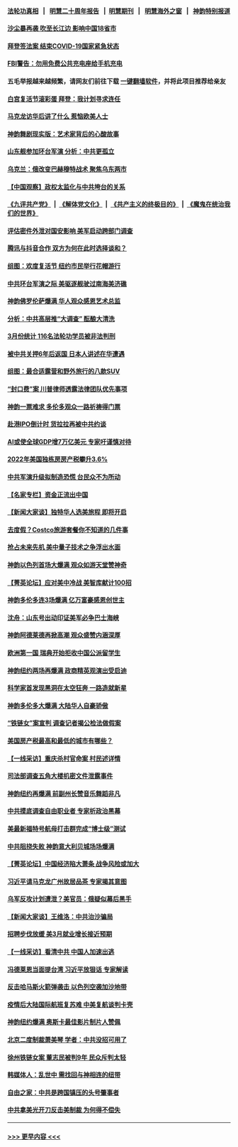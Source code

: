 #### [法轮功真相](https://github.com/gfw-breaker/truth/blob/master/README.md?t=0) &nbsp;&nbsp;|&nbsp;&nbsp; [明慧二十周年报告](https://github.com/gfw-breaker/mh-reports/blob/master/README.md?t=0) &nbsp;&nbsp;|&nbsp;&nbsp;[明慧期刊](https://github.com/gfw-breaker/mh-qikan) &nbsp;&nbsp;|&nbsp;&nbsp; [明慧海外之窗](https://github.com/gfw-breaker/mh-news/blob/master/README.md?t=0) &nbsp;&nbsp;|&nbsp;&nbsp; [神韵特别报道](https://github.com/gfw-breaker/mh-news/blob/master/shenyun.md?t=0)
#### [沙尘暴再袭 吹至长江边 影响中国18省市](../pages/nf4514/n13970109.md?t=04111843) 
#### [拜登签法案 结束COVID-19国家紧急状态](../pages/nf4514/n13970104.md?t=04111843) 
#### [FBI警告：勿用免费公共充电座给手机充电](../pages/nf4514/n13969957.md?t=04111843) 
#### 五毛举报越来越频繁，请网友们前往下载 [一键翻墙软件](https://github.com/gfw-breaker/ssr-accounts)，并将此项目推荐给亲友
#### [白宫复活节滚彩蛋 拜登：我计划寻求连任](../pages/nf4514/n13969888.md?t=04111843) 
#### [马克龙访华后讲了什么 惹恼欧美人士](../pages/nf4514/n13969877.md?t=04111843) 
#### [神韵舞剧现实版：艺术家背后的心酸故事](../pages/nf4514/n13968343.md?t=04111843) 
#### [山东舰参加环台军演 分析：中共更孤立](../pages/nf4514/n13969834.md?t=04111843) 
#### [乌克兰：俄改变巴赫穆特战术 聚焦乌东两市](../pages/nf4514/n13969705.md?t=04111843) 
#### [【中国观察】政权太监化与中共垮台的关系](../pages/nf4514/n13969691.md?t=04111843) 
#### [《九评共产党》](https://github.com/begood0513/9ping.md/blob/master/README.md) &nbsp;|&nbsp; [《解体党文化》](../../../../jtdwh.md/blob/master/README.md)  &nbsp;|&nbsp; [《共产主义的终极目的》](../../../../gczydzjmd.md/blob/master/README.md) &nbsp;|&nbsp; [《魔鬼在统治我们的世界》](../../../../mgztzwmdsj.md/blob/master/README.md) 
#### [评估密件外泄对国安影响 美军启动跨部门调查](../pages/nf4514/n13969352.md?t=04111843) 
#### [腾讯与抖音合作 双方为何在此时选择谈和？](../pages/nf4514/n13969457.md?t=04111843) 
#### [组图：欢度复活节 纽约市民举行花帽游行](../pages/nf4514/n13969117.md?t=04111843) 
#### [中共环台军演之际 美驱逐舰驶过南海美济礁](../pages/nf4514/n13969324.md?t=04111843) 
#### [神韵佛罗伦萨爆满 华人观众感恩艺术总监](../pages/nf4514/n13969447.md?t=04111843) 
#### [分析：中共高层推“大调查” 酝酿大清洗](../pages/nf4514/n13969255.md?t=04111843) 
#### [3月份统计 116名法轮功学员被非法判刑](../pages/nf4514/n13967624.md?t=04111843) 
#### [被中共关押6年后返国 日本人讲述在华遭遇](../pages/nf4514/n13969163.md?t=04111843) 
#### [组图：最合适露营和野外旅行的八款SUV](../pages/nf4514/n13965255.md?t=04111843) 
#### [“封口费”案 川普律师透露法律团队优先事项](../pages/nf4514/n13969111.md?t=04111843) 
#### [神韵一票难求 多伦多观众一路祈祷得门票](../pages/nf4514/n13969317.md?t=04111843) 
#### [赴港IPO倒计时 货拉拉再被中共约谈](../pages/nf4514/n13968862.md?t=04111843) 
#### [AI或使全球GDP增7万亿美元 专家吁谨慎对待](../pages/nf4514/n13968459.md?t=04111843) 
#### [2022年美国独栋房房产税攀升3.6%](../pages/nf4514/n13968432.md?t=04111843) 
#### [中共军演升级拟制造恐慌 台民众不为所动](../pages/nf4514/n13969065.md?t=04111843) 
#### [【名家专栏】资金正流出中国](../pages/nf4514/n13965018.md?t=04111843) 
#### [【新闻大家谈】独特华人选美旅程 即将开启](../pages/nf4514/n13968375.md?t=04111843) 
#### [去度假？Costco旅游套餐你不知道的几件事](../pages/nf4514/n13966152.md?t=04111843) 
#### [抢占未来先机 美中量子技术之争浮出水面](../pages/nf4514/n13967804.md?t=04111843) 
#### [神韵以色列首场大爆满 观众如游天堂赞神奇](../pages/nf4514/n13968859.md?t=04111843) 
#### [【菁英论坛】应对美中冷战 美智库献计100招](../pages/nf4514/n13968436.md?t=04111843) 
#### [神韵多伦多连3场爆满 亿万富豪感恩创世主](../pages/nf4514/n13968723.md?t=04111843) 
#### [沈舟：山东号出动印证美军必争巴士海峡](../pages/nf4514/n13968378.md?t=04111843) 
#### [神韵阿德莱德再掀高潮 观众盛赞内涵深厚](../pages/nf4514/n13968420.md?t=04111843) 
#### [欧洲第一国 瑞典开始拒收中国公派留学生](../pages/nf4514/n13968149.md?t=04111843) 
#### [神韵纽约两场再爆满 政商精英观演出受启迪](../pages/nf4514/n13968701.md?t=04111843) 
#### [科学家首发现黑洞在太空狂奔 一路造就新星](../pages/nf4514/n13968248.md?t=04111843) 
#### [神韵多伦多大爆满 大陆华人自豪骄傲](../pages/nf4514/n13968091.md?t=04111843) 
#### [“铁链女”案宣判 调查记者揭公检法做假案](../pages/nf4514/n13968268.md?t=04111843) 
#### [美国房产税最高和最低的城市有哪些？](../pages/nf4514/n13968157.md?t=04111843) 
#### [【一线采访】重庆杀村官命案 村民述详情](../pages/nf4514/n13968295.md?t=04111843) 
#### [司法部调查五角大楼机密文件泄露事件](../pages/nf4514/n13967956.md?t=04111843) 
#### [神韵纽约再爆满 前副州长赞音乐舞蹈非凡](../pages/nf4514/n13968052.md?t=04111843) 
#### [中共摸底调查自由职业者 专家析政治黑幕](../pages/nf4514/n13967828.md?t=04111843) 
#### [美最新福特号航母打击群完成“博士级”测试](../pages/nf4514/n13967716.md?t=04111843) 
#### [中共阻挠失败 神韵意大利贝城场场爆满](../pages/nf4514/n13968016.md?t=04111843) 
#### [【菁英论坛】中国经济陷大萧条 战争风险或加大](../pages/nf4514/n13967749.md?t=04111843) 
#### [习近平请马克龙广州故居品茶 专家揭其意图](../pages/nf4514/n13967692.md?t=04111843) 
#### [乌军反攻计划遭泄？美官员：俄疑似幕后黑手](../pages/nf4514/n13967537.md?t=04111843) 
#### [【新闻大家谈】王维洛：中共治沙骗局](../pages/nf4514/n13967541.md?t=04111843) 
#### [招聘步伐放缓 美3月就业增长接近预期](../pages/nf4514/n13967583.md?t=04111843) 
#### [【一线采访】看清中共 中国人加速出逃](../pages/nf4514/n13963296.md?t=04111843) 
#### [冯德莱恩当面提台湾 习近平放狠话 专家解读](../pages/nf4514/n13967417.md?t=04111843) 
#### [反击哈马斯火箭弹袭击 以色列空袭加沙地带](../pages/nf4514/n13967414.md?t=04111843) 
#### [疫情后大陆国际航班复苏难 中美复航谈判卡壳](../pages/nf4514/n13967092.md?t=04111843) 
#### [神韵纽约爆满 奥斯卡最佳影片制片人赞佩](../pages/nf4514/n13967289.md?t=04111843) 
#### [北京二度制裁萧美琴 学者：中共没招可用了](../pages/nf4514/n13967200.md?t=04111843) 
#### [徐州铁链女案 董志民被判9年 民众斥判太轻](../pages/nf4514/n13967091.md?t=04111843) 
#### [韩媒体人：乱世中 需找回与神相连的纽带](../pages/nf4514/n13966358.md?t=04111843) 
#### [自由之家：中共是跨国镇压的头号肇事者](../pages/nf4514/n13967246.md?t=04111843) 
#### [中共拿美光开刀反击美制裁 为何得不偿失](../pages/nf4514/n13966230.md?t=04111843) 

----
#### [ >>> 更早内容 <<< ](../indexes/nf4514-earlier.md)
